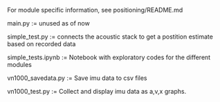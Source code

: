 


For module specific information, see positioning/README.md

main.py :=
    unused as of now

simple_test.py :=
    connects the acoustic stack to get a postition estimate based on recorded data

simple_tests.ipynb :=
   Notebook with exploratory codes for the different modules

vn1000_savedata.py :=
    Save imu data to csv files

vn1000_test.py :=
    Collect and display imu data as a,v,x graphs.